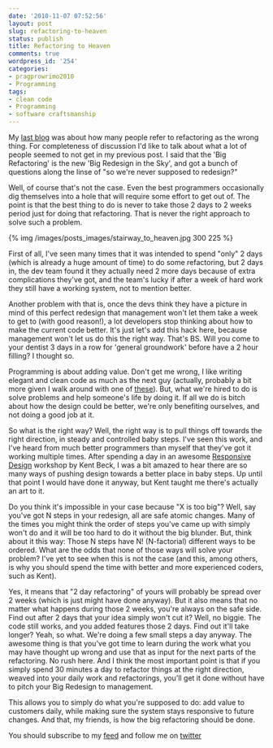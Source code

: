 ```yaml
---
date: '2010-11-07 07:52:56'
layout: post
slug: refactoring-to-heaven
status: publish
title: Refactoring to Heaven
comments: true
wordpress_id: '254'
categories:
- pragprowrimo2010
- Programming
tags:
- clean code
- Programming
- software craftsmanship
---
```


My [last blog](http://www.codelord.net/2010/11/06/refactoring-youre-doing-it-wrong/) was about how many people refer to refactoring as the wrong thing. For completeness of discussion I'd like to talk about what a lot of people seemed to not get in my previous post. I said that the 'Big Refactoring' is the new 'Big Redesign in the Sky', and got a bunch of questions along the linse of "so we're never supposed to redesign?"

Well, of course that's not the case. Even the best programmers occasionally dig themselves into a hole that will require some effort to get out of. The point is that the best thing to do is never to take those 2 days to 2 weeks period just for doing that refactoring. That is never the right approach to solve such a problem.

{% img /images/posts_images/stairway_to_heaven.jpg 300 225 %}

First of all, I've seen many times that it was intended to spend "only" 2 days (which is already a huge amount of time) to do some refactoring, but 2 days in, the dev team found it they actually need 2 more days because of extra complications they've got, and the team's lucky if after a week of hard work they still have a working system, not to mention better.

Another problem with that is, once the devs think they have a picture in mind of this perfect redesign that management won't let them take a week to get to (with good reason!), a lot developers stop thinking about how to make the current code better. It's just let's add this hack here, because management won't let us do this the right way. That's BS. Will you come to your dentist 3 days in a row for 'general groundwork' before have a 2 hour filling? I thought so.

Programming is about adding value. Don't get me wrong, I like writing elegant and clean code as much as the next guy (actually, probably a bit more given I walk around with one of [these](http://butunclebob.com/ArticleS.UncleBob.GreenWristBand)). But, what we're hired to do is solve problems and help someone's life by doing it. If all we do is bitch about how the design could be better, we're only benefiting ourselves, and not doing a good job at it.

So what is the right way? Well, the right way is to pull things off towards the right direction, in steady and controlled baby steps. I've seen this work, and I've heard from much better programmers than myself that they've got it working multiple times. After spending a day in an awesome [Responsive Design](http://www.threeriversinstitute.org/blog/?page_id=379) workshop by Kent Beck, I was a bit amazed to hear there are so many ways of pushing design towards a better place in baby steps. Up until that point I would have done it anyway, but Kent taught me there's actually an art to it.

Do you think it's impossible in your case because "X is too big"? Well, say you've got N steps in your redesign, all are safe atomic changes. Many of the times you might think the order of steps you've came up with simply won't do and it will be too hard to do it without the big blunder. But, think about it this way: Those N steps have N! (N-factorial) different ways to be ordered. What are the odds that none of those ways will solve your problem? I've yet to see when this is not the case (and this, among others, is why you should spend the time with better and more experienced coders, such as Kent).

Yes, it means that "2 day refactoring" of yours will probably be spread over 2 weeks (which is just might have done anyway). But it also means that no matter what happens during those 2 weeks, you're always on the safe side. Find out after 2 days that your idea simply won't cut it? Well, no biggie. The code still works, and you added features those 2 days. Find out it'll take longer? Yeah, so what. We're doing a few small steps a day anyway. The awesome thing is that you've got time to learn during the work what you may have thought up wrong and use that as input for the next parts of the refactoring. No rush here. And I think the most important point is that if you simply spend 30 minutes a day to refactor things at the right direction, weaved into your daily work and refactorings, you'll get it done without have to pitch your Big Redesign to management.

This allows you to simply do what you're supposed to do: add value to customers daily, while making sure the system stays responsive to future changes. And that, my friends, is how the big refactoring should be done.

You should subscribe to my [feed](http://feeds.feedburner.com/TheCodeDump) and follow me on [twitter](http://twitter.com/avivby)
